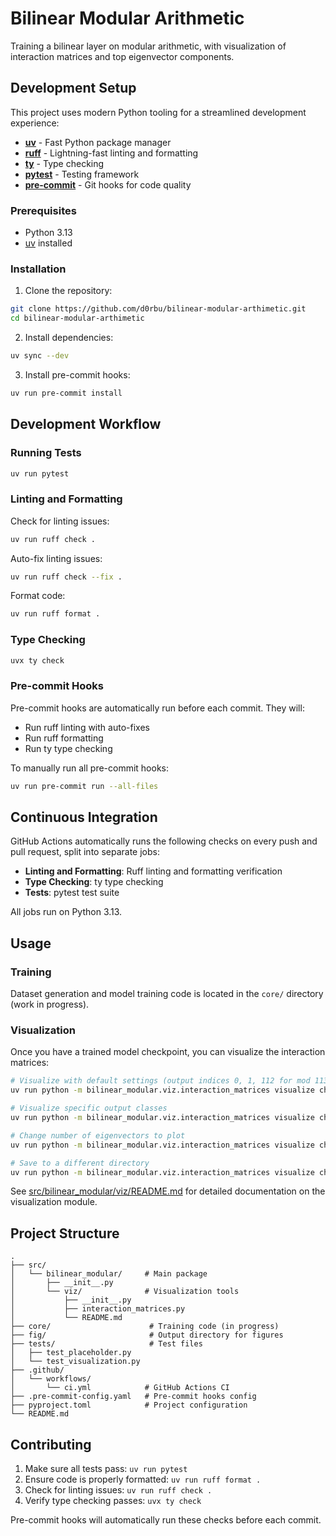 # Bilinear Modular Arithmetic

Training a bilinear layer on modular arithmetic, with visualization of interaction matrices and top eigenvector components.

## Development Setup

This project uses modern Python tooling for a streamlined development experience:

- **[uv](https://docs.astral.sh/uv/)** - Fast Python package manager
- **[ruff](https://docs.astral.sh/ruff/)** - Lightning-fast linting and formatting
- **[ty](https://docs.astral.sh/ty/)** - Type checking
- **[pytest](https://docs.pytest.org/)** - Testing framework
- **[pre-commit](https://pre-commit.com/)** - Git hooks for code quality

### Prerequisites

- Python 3.13
- [uv](https://docs.astral.sh/uv/getting-started/installation/) installed

### Installation

1. Clone the repository:
```bash
git clone https://github.com/d0rbu/bilinear-modular-arthimetic.git
cd bilinear-modular-arthimetic
```

2. Install dependencies:
```bash
uv sync --dev
```

3. Install pre-commit hooks:
```bash
uv run pre-commit install
```

## Development Workflow

### Running Tests

```bash
uv run pytest
```

### Linting and Formatting

Check for linting issues:
```bash
uv run ruff check .
```

Auto-fix linting issues:
```bash
uv run ruff check --fix .
```

Format code:
```bash
uv run ruff format .
```

### Type Checking

```bash
uvx ty check
```

### Pre-commit Hooks

Pre-commit hooks are automatically run before each commit. They will:
- Run ruff linting with auto-fixes
- Run ruff formatting
- Run ty type checking

To manually run all pre-commit hooks:
```bash
uv run pre-commit run --all-files
```

## Continuous Integration

GitHub Actions automatically runs the following checks on every push and pull request, split into separate jobs:
- **Linting and Formatting**: Ruff linting and formatting verification
- **Type Checking**: ty type checking
- **Tests**: pytest test suite

All jobs run on Python 3.13.

## Usage

### Training

Dataset generation and model training code is located in the `core/` directory (work in progress).

### Visualization

Once you have a trained model checkpoint, you can visualize the interaction matrices:

```bash
# Visualize with default settings (output indices 0, 1, 112 for mod 113)
uv run python -m bilinear_modular.viz.interaction_matrices visualize checkpoints/model_epoch_2000.pt

# Visualize specific output classes
uv run python -m bilinear_modular.viz.interaction_matrices visualize checkpoints/model_epoch_2000.pt --output-indices 0 5 10 50 112

# Change number of eigenvectors to plot
uv run python -m bilinear_modular.viz.interaction_matrices visualize checkpoints/model_epoch_2000.pt --num-eigenvectors 10

# Save to a different directory
uv run python -m bilinear_modular.viz.interaction_matrices visualize checkpoints/model_epoch_2000.pt --output-dir figures/experiment_1
```

See [src/bilinear_modular/viz/README.md](src/bilinear_modular/viz/README.md) for detailed documentation on the visualization module.

## Project Structure

```
.
├── src/
│   └── bilinear_modular/     # Main package
│       ├── __init__.py
│       └── viz/              # Visualization tools
│           ├── __init__.py
│           ├── interaction_matrices.py
│           └── README.md
├── core/                      # Training code (in progress)
├── fig/                       # Output directory for figures
├── tests/                     # Test files
│   ├── test_placeholder.py
│   └── test_visualization.py
├── .github/
│   └── workflows/
│       └── ci.yml            # GitHub Actions CI
├── .pre-commit-config.yaml   # Pre-commit hooks config
├── pyproject.toml            # Project configuration
└── README.md
```

## Contributing

1. Make sure all tests pass: `uv run pytest`
2. Ensure code is properly formatted: `uv run ruff format .`
3. Check for linting issues: `uv run ruff check .`
4. Verify type checking passes: `uvx ty check`

Pre-commit hooks will automatically run these checks before each commit.
